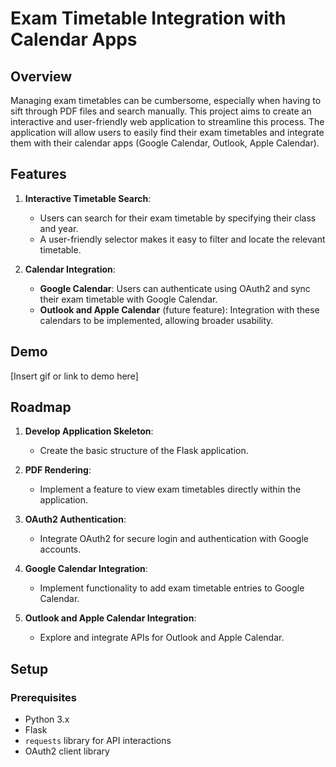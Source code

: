 # Exam Timetable Integration with Calendar Apps

## Overview

Managing exam timetables can be cumbersome, especially when having to sift through PDF files and search manually. This project aims to create an interactive and user-friendly web application to streamline this process. The application will allow users to easily find their exam timetables and integrate them with their calendar apps (Google Calendar, Outlook, Apple Calendar).

## Features

1. **Interactive Timetable Search**: 
   - Users can search for their exam timetable by specifying their class and year.
   - A user-friendly selector makes it easy to filter and locate the relevant timetable.

2. **Calendar Integration**:
   - **Google Calendar**: Users can authenticate using OAuth2 and sync their exam timetable with Google Calendar.
   - **Outlook and Apple Calendar** (future feature): Integration with these calendars to be implemented, allowing broader usability.

## Demo

[Insert gif or link to demo here]

## Roadmap

1. **Develop Application Skeleton**:
   - Create the basic structure of the Flask application.

2. **PDF Rendering**:
   - Implement a feature to view exam timetables directly within the application.

3. **OAuth2 Authentication**:
   - Integrate OAuth2 for secure login and authentication with Google accounts.

4. **Google Calendar Integration**:
   - Implement functionality to add exam timetable entries to Google Calendar.

5. **Outlook and Apple Calendar Integration**:
   - Explore and integrate APIs for Outlook and Apple Calendar.

## Setup

### Prerequisites

- Python 3.x
- Flask
- `requests` library for API interactions
- OAuth2 client library

